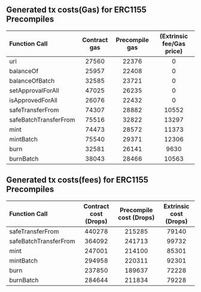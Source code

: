 ## Generated tx costs(Gas) for ERC1155 Precompiles

| Function Call         | Contract gas | Precompile gas | (Extrinsic fee/Gas price) |
|:----------------------|:------------:|:--------------:|:-------------------------:|
| uri                   |    27560     |     22376      |             0             |
| balanceOf             |    25957     |     22408      |             0             |
| balanceOfBatch        |    32585     |     23721      |             0             |
| setApprovalForAll     |    47025     |     26235      |             0             |
| isApprovedForAll      |    26076     |     22432      |             0             |
| safeTransferFrom      |    74307     |     28882      |           10552           |
| safeBatchTransferFrom |    75516     |     32822      |           13297           |
| mint                  |    74473     |     28572      |           11373           |
| mintBatch             |    75540     |     29371      |           12306           |
| burn                  |    32581     |     26141      |           9630            |
| burnBatch             |    38043     |     28466      |           10563           |


## Generated tx costs(fees) for ERC1155 Precompiles

| Function Call         | Contract cost (Drops) | Precompile cost (Drops) | Extrinsic cost (Drops) |
|:----------------------|:---------------------:|:-----------------------:|:----------------------:|
| safeTransferFrom      |        440278         |         215285          |         79140          |
| safeBatchTransferFrom |        364092         |         241713          |         99732          |
| mint                  |        247001         |         214100          |         85301          |
| mintBatch             |        294958         |         220311          |         92301          |
| burn                  |        237850         |         189637          |         72228          |
| burnBatch             |        284644         |         211834          |         79228          |
